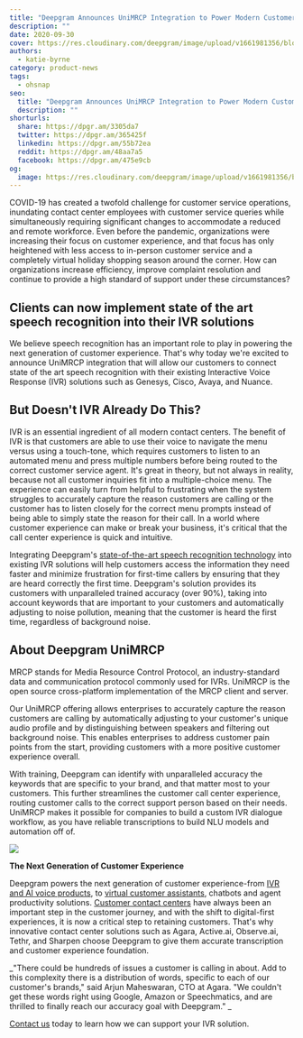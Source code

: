 ```yaml
---
title: "Deepgram Announces UniMRCP Integration to Power Modern Customer Experience"
description: ""
date: 2020-09-30
cover: https://res.cloudinary.com/deepgram/image/upload/v1661981356/blog/deepgram-announces-unimrcp-integration-to-power-modern-customer-experience/dg-announces-unimrcp-integration%402x.jpg
authors:
  - katie-byrne
category: product-news
tags:
  - ohsnap
seo:
  title: "Deepgram Announces UniMRCP Integration to Power Modern Customer Experience"
  description: ""
shorturls:
  share: https://dpgr.am/3305da7
  twitter: https://dpgr.am/365425f
  linkedin: https://dpgr.am/55b72ea
  reddit: https://dpgr.am/48aa7a5
  facebook: https://dpgr.am/475e9cb
og:
  image: https://res.cloudinary.com/deepgram/image/upload/v1661981356/blog/deepgram-announces-unimrcp-integration-to-power-modern-customer-experience/dg-announces-unimrcp-integration%402x.jpg
---
```


COVID-19 has created a twofold challenge for customer service operations, inundating contact center employees with customer service queries while simultaneously requiring significant changes to accommodate a reduced and remote workforce. Even before the pandemic, organizations were increasing their focus on customer experience, and that focus has only heightened with less access to in-person customer service and a completely virtual holiday shopping season around the corner. How can organizations increase efficiency, improve complaint resolution and continue to provide a high standard of support under these circumstances?

## **Clients can now implement state of the art speech recognition into their IVR solutions**

We believe speech recognition has an important role to play in powering the next generation of customer experience. That's why today we're excited to announce UniMRCP integration that will allow our customers to connect state of the art speech recognition with their existing Interactive Voice Response (IVR) solutions such as Genesys, Cisco, Avaya, and Nuance. 

## **But Doesn't IVR Already Do This?**

IVR is an essential ingredient of all modern contact centers. The benefit of IVR is that customers are able to use their voice to navigate the menu versus using a touch-tone, which requires customers to listen to an automated menu and press multiple numbers before being routed to the correct customer service agent. It's great in theory, but not always in reality, because not all customer inquiries fit into a multiple-choice menu. The experience can easily turn from helpful to frustrating when the system struggles to accurately capture the reason customers are calling or the customer has to listen closely for the correct menu prompts instead of being able to simply state the reason for their call. In a world where customer experience can make or break your business, it's critical that the call center experience is quick and intuitive.   

Integrating Deepgram's [state-of-the-art speech recognition technology](https://deepgram.com/) into existing IVR solutions will help customers access the information they need faster and minimize frustration for first-time callers by ensuring that they are heard correctly the first time. Deepgram's solution provides its customers with unparalleled trained accuracy (over 90%), taking into account keywords that are important to your customers and automatically adjusting to noise pollution, meaning that the customer is heard the first time, regardless of background noise.   

## **About Deepgram UniMRCP**

MRCP stands for Media Resource Control Protocol, an industry-standard data and communication protocol commonly used for IVRs. UniMRCP is the open source cross-platform implementation of the MRCP client and server. 

Our UniMRCP offering allows enterprises to accurately capture the reason customers are calling by automatically adjusting to your customer's unique audio profile and by distinguishing between speakers and filtering out background noise. This enables enterprises to address customer pain points from the start, providing customers with a more positive customer experience overall. 

With training, Deepgram can identify with unparalleled accuracy the keywords that are specific to your brand, and that matter most to your customers. This further streamlines the customer call center experience, routing customer calls to the correct support person based on their needs. UniMRCP makes it possible for companies to build a custom IVR dialogue workflow, as you have reliable transcriptions to build NLU models and automation off of.

![](https://lh5.googleusercontent.com/J2p-CE-y-QEbP7khenTIc1yBAtptOLV1d9mi5TnCITD5PDxLha6aoZfkshm4ms-igkrQ16mYIhmH1ctOh5gn7bEHS1JI3SG32O04DHjIH4F-M8Pzos14kpAV7iDbWGJYdXHDvl_W)

**The Next Generation of Customer Experience**

Deepgram powers the next generation of customer experience-from [IVR and AI voice products](https://deepgram.com/solutions/software/), to [virtual customer assistants](https://deepgram.com/solutions/voicebots/), chatbots and agent productivity solutions. [Customer contact centers](https://deepgram.com/solutions/contact-centers/) have always been an important step in the customer journey, and with the shift to digital-first experiences, it is now a critical step to retaining customers. That's why innovative contact center solutions such as Agara, Active.ai, Observe.ai, Tethr, and Sharpen choose Deepgram to give them accurate transcription and customer experience foundation. 

_"There could be hundreds of issues a customer is calling in about. Add to this complexity there is a distribution of words, specific to each of our customer's brands," said Arjun Maheswaran, CTO at Agara. "We couldn't get these words right using Google, Amazon or Speechmatics, and are thrilled to finally reach our accuracy goal with Deepgram." _

[Contact us](https://deepgram.com/contact-us/) today to learn how we can support your IVR solution.
